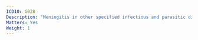 ```yaml
---
ICD10: G028
Description: "Meningitis in other specified infectious and parasitic diseases classified elsewhere"
Matters: Yes
Weight: 1
---
```


